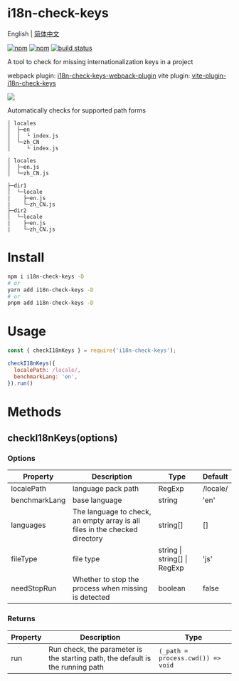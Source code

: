 # i18n-check-keys

English | [简体中文](./README.zh_CN.md)

[![npm](https://img.shields.io/npm/v/i18n-check-keys.svg)](https://github.com/hmydgz/i18n-check-keys) [![npm](https://img.shields.io/npm/dt/i18n-check-keys.svg)](https://github.com/hmydgz/i18n-check-keys) [![build status](https://github.com/hmydgz/i18n-check-keys/actions/workflows/build.action.yml/badge.svg?branch=main)](https://github.com/hmydgz/i18n-check-keys/actions)

A tool to check for missing internationalization keys in a project

webpack plugin: [i18n-check-keys-webpack-plugin](https://github.com/hmydgz/i18n-check-keys-webpack-plugin)
vite plugin: [vite-plugin-i18n-check-keys](https://github.com/hmydgz/vite-plugin-i18n-check-keys)

![](http://qiniuyun.hmydgz.top/doc/img/i18n-check-keys-img1.png)

Automatically checks for supported path forms

```
│ locales
│  ├─en
│  │  └ index.js
│  └─zh_CN
│     └ index.js
```

```
│ locales
│  ├─en.js
│  └─zh_CN.js
```

```
├─dir1
│  └─locale
|    ├─en.js
|    └─zh_CN.js
├─dir2
│  └─locale
|    ├─en.js
|    └─zh_CN.js
```

# Install
```bash
npm i i18n-check-keys -D
# or
yarn add i18n-check-keys -D
# or
pnpm add i18n-check-keys -D
```

# Usage
```cjs
const { checkI18nKeys } = require('i18n-check-keys');

checkI18nKeys({
  localePath: /locale/,
  benchmarkLang: 'en',
}).run()
```

# Methods

## checkI18nKeys(options)

### Options

| Property | Description | Type | Default |
| --- | --- | --- | --- |
| localePath | language pack path | RegExp | /locale/ |
| benchmarkLang | base language | string | 'en' |
| languages | The language to check, an empty array is all files in the checked directory | string[] | [] |
| fileType | file type | string \| string[] \| RegExp | 'js' |
| needStopRun | Whether to stop the process when missing is detected | boolean | false |

### Returns
| Property | Description | Type |
| --- | --- | --- |
| run | Run check, the parameter is the starting path, the default is the running path | `(_path = process.cwd()) => void` |

